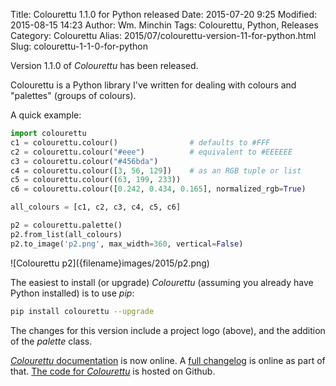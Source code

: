 Title: Colourettu 1.1.0 for Python released
Date: 2015-07-20 9:25
Modified: 2015-08-15 14:23
Author: Wm. Minchin
Tags: Colourettu, Python, Releases
Category: Colourettu
Alias: 2015/07/colourettu-version-11-for-python.html
Slug: colourettu-1-1-0-for-python

Version 1.1.0 of *Colourettu* has been released.

Colourettu is a Python library I've written for dealing with colours and
"palettes" (groups of colours).

<!-- read more -->

A quick example:

```python
import colourettu
c1 = colourettu.colour()                # defaults to #FFF
c2 = colourettu.colour("#eee")          # equivalent to #EEEEEE
c3 = colourettu.colour("#456bda")
c4 = colourettu.colour([3, 56, 129])    # as an RGB tuple or list
c5 = colourettu.colour((63, 199, 233))
c6 = colourettu.colour([0.242, 0.434, 0.165], normalized_rgb=True)

all_colours = [c1, c2, c3, c4, c5, c6]

p2 = colourettu.palette()
p2.from_list(all_colours)
p2.to_image('p2.png', max_width=360, vertical=False)
```

<div markdown=1 class="text-center">
![Colourettu p2]({filename}images/2015/p2.png)
</div>

The easiest to install (or upgrade) *Colourettu* (assuming you already have
Python installed) is to use *pip*:

```sh
pip install colourettu --upgrade
```

The changes for this version include a project logo (above), and the addition
of the *palette* class.

[*Colourettu* documentation](http://minchin.ca/colourettu/) is now online. A
[full changelog](http://minchin.ca/colourettu/changelog.html) is online as part
of that. [The code for *Colourettu*](https://github.com/MinchinWeb/colourettu/)
is hosted on Github.
